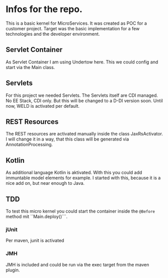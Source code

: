 # Infos for the repo.


This is a basic kernel for MicroServices. It was created as POC for a customer project.
Target was the basic implementation for a few technologies and the developer environment.

## Servlet Container
As Servlet Container I am using Undertow here. This we could config and start via the Main class.

## Servlets
For this project we needed Servlets. The Servlets itself are CDI managed. No EE Stack, CDI only.
But this will be changed to a D-DI version soon. Until now, WELD is activated per default.

## REST Resources
The REST resources are activated manually inside the class JaxRsActivator. I will change it in a way, that this class will
be generated via AnnotationProcessing.

## Kotlin
As additional language Kotlin is aktivated. With this you could add immuntable model elements for example.
I started with this, because it is a nice add on, but near enough to Java.

## TDD
To test this micro kernel you could start the container inside the ``@Before`` method mit ``Main.deploy()```.

### jUnit
Per maven, junit is activated

### JMH
JMH is included and could be run via the exec target from the maven plugin.
